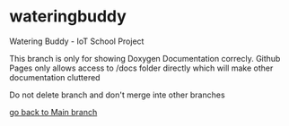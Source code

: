 # wateringbuddy
Watering Buddy - IoT School Project 

This branch is only for showing Doxygen Documentation correcly.
Github Pages only allows access to /docs folder directly 
which will make other documentation cluttered

Do not delete branch and don't merge inte other branches

[go back to Main branch](https://github.com/SUVX24-Chas-IoT-Team-7/wateringbuddy/tree/main)